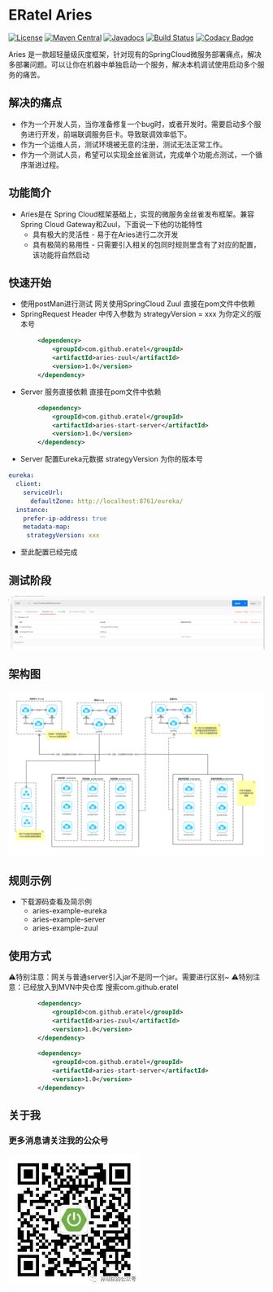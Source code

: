 # ERatel Aries
[![License](https://img.shields.io/badge/License-Apache%202.0-blue.svg?label=license)](https://github.com/ABHSY/Aries)
[![Maven Central](https://img.shields.io/maven-central/v/com.nepxion/discovery.svg?label=maven%20central)](https://github.com/ABHSY/Aries)
[![Javadocs](http://www.javadoc.io/badge/com.nepxion/discovery-plugin-framework.svg)](https://github.com/ABHSY/Aries)
[![Build Status](https://travis-ci.org/Nepxion/Discovery.svg?branch=master)](https://github.com/ABHSY/Aries)
[![Codacy Badge](https://api.codacy.com/project/badge/Grade/8e39a24e1be740c58b83fb81763ba317)](https://github.com/ABHSY/Aries)

Aries 是一款超轻量级灰度框架，针对现有的SpringCloud微服务部署痛点，解决多部署问题。可以让你在机器中单独启动一个服务，解决本机调试使用启动多个服务的痛苦。

## 解决的痛点
- 作为一个开发人员，当你准备修复一个bug时，或者开发时。需要启动多个服务进行开发，前端联调服务巨卡。导致联调效率低下。
- 作为一个运维人员，测试环境被无意的注册，测试无法正常工作。
- 作为一个测试人员，希望可以实现金丝雀测试，完成单个功能点测试，一个循序渐进过程。


## 功能简介
- Aries是在 Spring Cloud框架基础上，实现的微服务金丝雀发布框架。兼容 Spring Cloud Gateway和Zuul，下面说一下他的功能特性
  - 具有极大的灵活性 - 易于在Aries进行二次开发
  - 具有极简的易用性 - 只需要引入相关的包同时规则里含有了对应的配置，该功能将自然启动

## 快速开始
- 使用postMan进行测试 网关使用SpringCloud Zuul 直接在pom文件中依赖
- SpringRequest Header 中传入参数为 strategyVersion = xxx 为你定义的版本号
```xml
        <dependency>
            <groupId>com.github.eratel</groupId>
            <artifactId>aries-zuul</artifactId>
            <version>1.0</version>
        </dependency>
```
- Server 服务直接依赖 直接在pom文件中依赖
```xml
        <dependency>
            <groupId>com.github.eratel</groupId>
            <artifactId>aries-start-server</artifactId>
            <version>1.0</version>
        </dependency>

```
- Server 配置Eureka元数据  strategyVersion 为你的版本号
```yaml
eureka:
  client:
    serviceUrl:
      defaultZone: http://localhost:8761/eureka/
  instance:
    prefer-ip-address: true
    metadata-map:
     strategyVersion: xxx
```
- 至此配置已经完成

## 测试阶段
![Alt text](https://github.com/ABHSY/Aries/blob/master/doc/2.jpg)


## 架构图
![Alt text](https://github.com/ABHSY/Aries/blob/master/doc/doc.jpg)


## 规则示例
- 下载源码查看及简示例
  - aries-example-eureka
  - aries-example-server
  - aries-example-zuul

## 使用方式

:warning:特别注意：网关与普通server引入jar不是同一个jar。需要进行区别~
:warning:特别注意：已经放入到MVN中央仓库  搜索com.github.eratel
```xml
        <dependency>
            <groupId>com.github.eratel</groupId>
            <artifactId>aries-zuul</artifactId>
            <version>1.0</version>
        </dependency>
```
```xml
        <dependency>
            <groupId>com.github.eratel</groupId>
            <artifactId>aries-start-server</artifactId>
            <version>1.0</version>
        </dependency>

```

## 关于我 
### 更多消息请关注我的公众号
![Alt text](https://github.com/ABHSY/Aries/blob/master/doc/1.jpg)